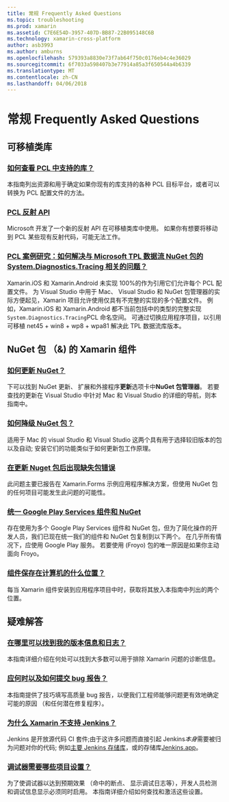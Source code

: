 ```yaml
---
title: 常规 Frequently Asked Questions
ms.topic: troubleshooting
ms.prod: xamarin
ms.assetid: C7E6E54D-3957-407D-BB87-22B095148C6B
ms.technology: xamarin-cross-platform
author: asb3993
ms.author: amburns
ms.openlocfilehash: 579393a8830e73f7ab64f750c0176eb4c4e36029
ms.sourcegitcommit: 6f7033a598407b3e77914a85a3f650544a4b6339
ms.translationtype: MT
ms.contentlocale: zh-CN
ms.lasthandoff: 04/06/2018
---
```

# <a name="general-frequently-asked-questions"></a>常规 Frequently Asked Questions

## <a name="portable-class-libraries"></a>可移植类库
### <a name="how-can-i-view-what-libraries-are-supported-in-a-pclpcl-support-librariesmd"></a>[如何查看 PCL 中支持的库？](pcl-support-libraries.md)
本指南列出资源和用于确定如果你现有的库支持的各种 PCL 目标平台，或者可以转换为 PCL 配置文件的方法。

### <a name="pcl-reflection-apipcl-reflectionmd"></a>[PCL 反射 API](pcl-reflection.md)
Microsoft 开发了一个新的反射 API 在可移植类库中使用。 如果你有想要将移动到 PCL 某些现有反射代码，可能无法工作。

### <a name="pcl-case-study-how-can-i-resolve-problems-related-to-systemdiagnosticstracing-for-the-microsoft-tpl-dataflow-nuget-packagepcl-case-studymd"></a>[PCL 案例研究：如何解决与 Microsoft TPL 数据流 NuGet 包的 System.Diagnostics.Tracing 相关的问题？](pcl-case-study.md)
Xamarin.iOS 和 Xamarin.Android 未实现 100%的作为引用它们允许每个 PCL 配置文件。 为 Visual Studio 中用于 Mac、 Visual Studio 和 NuGet 包管理器的实际方便起见，Xamarin 项目允许使用仅具有不完整的实现的多个配置文件。 例如，Xamarin.iOS 和 Xamarin.Android 都不当前包括中的类型的完整实现`System.Diagnostics.Tracing`PCL 命名空间。 可通过切换应用程序项目，以引用可移植 net45 + win8 + wp8 + wpa81 解决此 TPL 数据流库版本。

## <a name="nuget-packages--xamarin-components"></a>NuGet 包 （&) 的 Xamarin 组件
### <a name="how-can-i-update-nugetnuget-updatemd"></a>[如何更新 NuGet？](nuget-update.md)
下可以找到 NuGet 更新、 扩展和外接程序**更新**选项卡中**NuGet 包管理器**。 若要查找的更新在 Visual Studio 中针对 Mac 和 Visual Studio 的详细的导航，则本指南中。

### <a name="how-do-i-downgrade-a-nuget-packagenuget-package-downgrademd"></a>[如何降级 NuGet 包？](nuget-package-downgrade.md)
适用于 Mac 的 visual Studio 和 Visual Studio 这两个具有用于选择较旧版本的包以及自动; 安装它们的功能类似于如何更新包工作原理。

### <a name="missing-packages-error-after-updating-nuget-packagesnuget-packages-missingmd"></a>[在更新 Nuget 包后出现缺失包错误](nuget-packages-missing.md)
此问题主要已报告在 Xamarin.Forms 示例应用程序解决方案，但使用 NuGet 包的任何项目可能发生此问题的可能性。

### <a name="unifying-google-play-services-components-and-nugetgps-components-nugetmd"></a>[统一 Google Play Services 组件和 NuGet](gps-components-nuget.md)
存在使用为多个 Google Play Services 组件和 NuGet 包，但为了简化操作的开发人员，我们已现在统一我们的组件和 NuGet 包复制到以下两个。 在几乎所有情况下，应使用 Google Play 服务。 若要使用 (Froyo) 包的唯一原因是如果你主动面向 Froyo。

### <a name="where-are-the-components-stored-on-my-machinecomponent-storagemd"></a>[组件保存在计算机的什么位置？](component-storage.md)
每当 Xamarin 组件安装到应用程序项目中时，获取将其放入本指南中列出的两个位置。


## <a name="troubleshooting"></a>疑难解答
### <a name="where-can-i-find-my-version-information-and-logsversion-logsmd"></a>[在哪里可以找到我的版本信息和日志？](version-logs.md)
本指南详细介绍在何处可以找到大多数可以用于排除 Xamarin 问题的诊断信息。

### <a name="when-and-how-should-i-file-a-bug-reporthowto-file-bugmd"></a>[应何时以及如何提交 bug 报告？](howto-file-bug.md)
本指南提供了技巧填写高质量 bug 报告，以便我们工程师能够问题更有效地确定可能的原因 （和任何潜在修复程序）。

### <a name="why-isnt-jenkins-supported-by-xamarinxamarin-jenkinsmd"></a>[为什么 Xamarin 不支持 Jenkins？](xamarin-jenkins.md)
Jenkins 是开放源代码 CI 套件;由于这许多问题而直接引起 Jenkins*本身*需要被归为问题对你的代码; 例如[主要 Jenkins 存储库](https://github.com/jenkinsci/jenkins)，或的存储库[Jenkins.app](https://github.com/stisti/jenkins-app)。

### <a name="what-project-settings-are-required-for-the-debuggerdebugger-settingsmd"></a>[调试器需要哪些项目设置？](debugger-settings.md)
为了使调试器以达到预期效果 （命中的断点、 显示调试日志等），开发人员检测和调试信息显示必须同时启用。 本指南详细介绍如何查找和激活这些设置。

